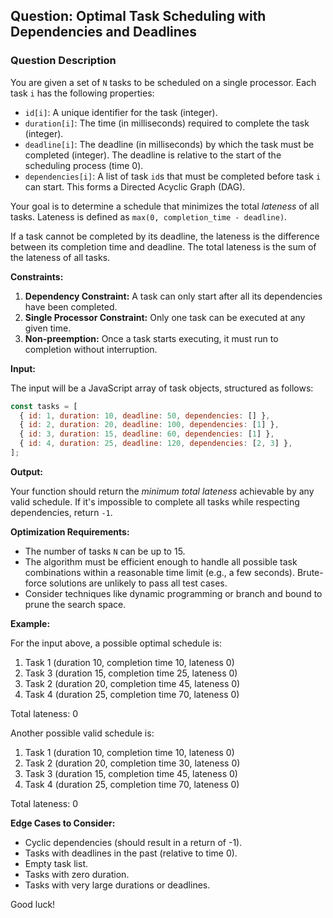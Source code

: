 ## Question: Optimal Task Scheduling with Dependencies and Deadlines

### Question Description

You are given a set of `N` tasks to be scheduled on a single processor. Each task `i` has the following properties:

*   `id[i]`: A unique identifier for the task (integer).
*   `duration[i]`: The time (in milliseconds) required to complete the task (integer).
*   `deadline[i]`: The deadline (in milliseconds) by which the task must be completed (integer). The deadline is relative to the start of the scheduling process (time 0).
*   `dependencies[i]`: A list of task `id`s that must be completed before task `i` can start. This forms a Directed Acyclic Graph (DAG).

Your goal is to determine a schedule that minimizes the total *lateness* of all tasks. Lateness is defined as `max(0, completion_time - deadline)`.

If a task cannot be completed by its deadline, the lateness is the difference between its completion time and deadline. The total lateness is the sum of the lateness of all tasks.

**Constraints:**

1.  **Dependency Constraint:** A task can only start after all its dependencies have been completed.
2.  **Single Processor Constraint:** Only one task can be executed at any given time.
3.  **Non-preemption:** Once a task starts executing, it must run to completion without interruption.

**Input:**

The input will be a JavaScript array of task objects, structured as follows:

```javascript
const tasks = [
  { id: 1, duration: 10, deadline: 50, dependencies: [] },
  { id: 2, duration: 20, deadline: 100, dependencies: [1] },
  { id: 3, duration: 15, deadline: 60, dependencies: [1] },
  { id: 4, duration: 25, deadline: 120, dependencies: [2, 3] },
];
```

**Output:**

Your function should return the *minimum total lateness* achievable by any valid schedule. If it's impossible to complete all tasks while respecting dependencies, return `-1`.

**Optimization Requirements:**

*   The number of tasks `N` can be up to 15.
*   The algorithm must be efficient enough to handle all possible task combinations within a reasonable time limit (e.g., a few seconds). Brute-force solutions are unlikely to pass all test cases.
*   Consider techniques like dynamic programming or branch and bound to prune the search space.

**Example:**

For the input above, a possible optimal schedule is:

1.  Task 1 (duration 10, completion time 10, lateness 0)
2.  Task 3 (duration 15, completion time 25, lateness 0)
3.  Task 2 (duration 20, completion time 45, lateness 0)
4.  Task 4 (duration 25, completion time 70, lateness 0)

Total lateness: 0

Another possible valid schedule is:
1. Task 1 (duration 10, completion time 10, lateness 0)
2. Task 2 (duration 20, completion time 30, lateness 0)
3. Task 3 (duration 15, completion time 45, lateness 0)
4. Task 4 (duration 25, completion time 70, lateness 0)

Total lateness: 0

**Edge Cases to Consider:**

*   Cyclic dependencies (should result in a return of -1).
*   Tasks with deadlines in the past (relative to time 0).
*   Empty task list.
*   Tasks with zero duration.
*   Tasks with very large durations or deadlines.

Good luck!
